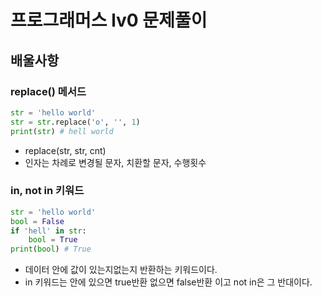 # 프로그래머스 lv0 문제풀이
## 배울사항
### replace() 메서드
```python
str = 'hello world'
str = str.replace('o', '', 1)
print(str) # hell world
```
- replace(str, str, cnt)
- 인자는 차례로 변경될 문자, 치환할 문자, 수행횟수 
### in, not in 키워드
```python
str = 'hello world'
bool = False
if 'hell' in str:
    bool = True
print(bool) # True
```
- 데이터 안에 값이 있는지없는지 반환하는 키워드이다.
- in 키워드는 안에 있으면 true반환 없으면 false반환 이고 not in은 그 반대이다.